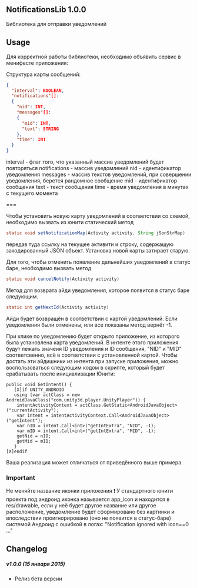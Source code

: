 ## NotificationsLib 1.0.0

Библиотека для отправки уведомлений 

## Usage

Для корректной работы библиотеки, необходимо объявить сервис в менифесте приложения:
<service android:name="com.academmedia.notifylib.NotifyService"> </service>

Структура карты сообщений:

```JSON
{
  "interval": BOOLEAN,
  "notifications"[]:
  {
    "nid": INT,
    "messages"[]: 
    {
      "mid": INT,
      "text": STRING
    },
    "time": INT
  }
}
```

interval - флаг того, что указанный массив уведомлений будет повторяться
notifications - массив уведомлений
nid - идентификатор уведомления
messages - массив текстов уведомлений, при совершении уведомления, берется рандомное сообщение
mid - идентификатор сообщения
text - текст сообщения
time - время уведомления в минутах с текущего момента

===

Чтобы установить новую карту уведомлений в соответствии со схемой, необходимо вызвать из юнити статический метод

```java
static void setNotificationMap(Activity activity, String jSonStrMap)
```

передав туда ссылку на текущее активити и строку, содержащую закодированный JSON объект.
Установка новой карты затирает старую.

Для того, чтобы отменить появление дальнейших уведомлений в статус баре, необходимо вызвать метод

```java
static void cancelNotify(Activity activity)
```

Метод для возврата айди уведомления, которое появится в статус баре следующим.

```java
static int getNextId(Activity activity)
```

Айди будет возвращён в соответствии с картой уведомлений. Если уведомления были отменены, или все показаны
метод вернёт -1.

При клике по уведомлению будет открыто приложение, из которого была установлена карта уведомлений.
В интенте этого приложения будут лежать значеия ID уведомления и ID сообщения, "NID" и "MID" соответсвенно,
всё в соответствии с установленной картой. Чтобы достать эти айдишники из интента при запуске приложения,
можно воспользоваться следующим кодом в скрипте, который будет срабатывать после инициализации Юнити:

```С#
public void GetIntent() {
   [X]if UNITY_ANDROID 
   using (var actClass = new AndroidJavaClass("com.unity3d.player.UnityPlayer")) {
    intentActivityContext = actClass.GetStatic<AndroidJavaObject>("currentActivity");
    var intent = intentActivityContext.Call<AndroidJavaObject>("getIntent");
    var nID = intent.Call<int>("getIntExtra", "NID", -1);
    var mID = intent.Call<int>("getIntExtra", "MID", -1);
    getNid = nID;
    getMid = mID;
   }
[X]endif
```
Ваша реализация может отличаться от приведённого выше примера.

### Important

Не меняйте название иконки приложения :exclamation:
У стандартного юнити проекта под андроид иконка называется app_icon и находится в res/drawable,
если у неё будет другое название или другое расположение, уведомление будет сформировано без картинки и впоследствии проигнорировано 
(оно не появится в статус-баре) системой Андроид с ошибкой в логах:
"Notification ignored with icon==0 ..."


## Changelog

##### v1.0.0 (15 января 2015)
- Релиз бета версии